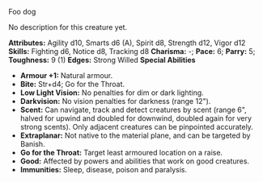 Foo dog

No description for this creature yet.

**Attributes:** Agility d10, Smarts d6 (A), Spirit d8, Strength d12,
Vigor d12
**Skills:** Fighting d6, Notice d8, Tracking d8
**Charisma:** -; **Pace:** 6; **Parry:** 5; **Toughness:** 9 (1)
**Edges:** Strong Willed
**Special Abilities**
- **Armour +1:** Natural armour.
- **Bite:** Str+d4; Go for the Throat.
- **Low Light Vision:** No penalties for dim or dark lighting.
- **Darkvision:** No vision penalties for darkness (range 12").
- **Scent:** Can navigate, track and detect creatures by scent (range
6", halved for upwind and doubled for downwind, doubled again for very
strong scents). Only adjacent creatures can be pinpointed accurately.
- **Extraplanar:** Not native to the material plane, and can be targeted
by Banish.
- **Go for the Throat:** Target least armoured location on a raise.
- **Good:** Affected by powers and abilities that work on good
creatures.
- **Immunities:** Sleep, disease, poison and paralysis.

